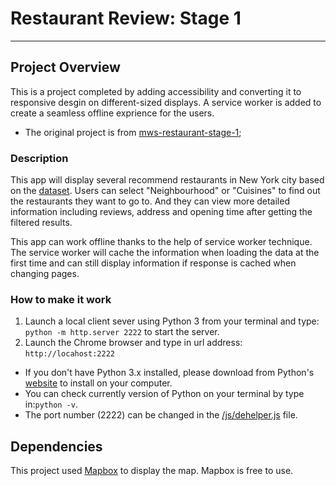 # Restaurant Review: Stage 1
-------------------
#### 

## Project Overview

This is a project completed by adding accessibility and converting it to responsive desgin on different-sized displays. A service worker is added to create a seamless offline exprience for the users.
*  The original project is from [mws-restaurant-stage-1](https://github.com/udacity/mws-restaurant-stage-1);

### Description
This app will display several recommend restaurants in New York city based on the [dataset](https://github.com/S1014711679/Front-End/blob/master/Udacity%20Project%205%20-%20Restaurant%20Reviews%20Stage%201/data/restaurants.json). Users can select "Neighbourhood" or "Cuisines" to find out the restaurants they want to go to. And they can view more detailed information including reviews, address and opening time after getting the filtered results. 

This app can work offline thanks to the help of service worker technique. The service worker will cache the information when loading the data at the first time and can still display information if response is cached when changing pages.

### How to make it work
1) Launch a local client sever using Python 3 from your terminal and type:
   `python -m http.server 2222`  to start the server.
2) Launch the Chrome browser and type in url address: `http://locahost:2222`

* If you don't have Python 3.x installed, please download from Python's [website](https://www.python.org/) to install on your computer.
* You can check currently version of Python on your terminal by type in:`python -v`. 
* The port number (2222) can be changed in the [/js/dehelper.js](https://github.com/S1014711679/Front-End/blob/master/Udacity%20Project%205%20-%20Restaurant%20Reviews%20Stage%201/js/dbhelper.js) file.

## Dependencies
This project used [Mapbox](https://www.mapbox.com/) to display the map. Mapbox is free to use.
